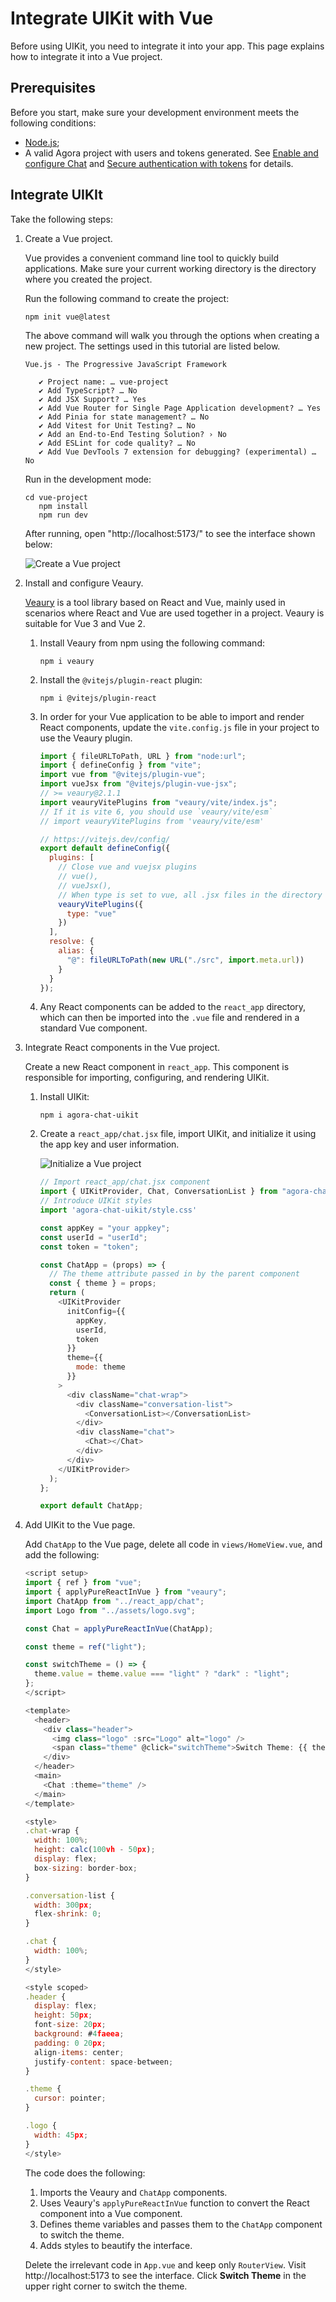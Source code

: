 # Integrate UIKit with Vue

Before using UIKit, you need to integrate it into your app. This page explains how to integrate it into a Vue project.

## Prerequisites

Before you start, make sure your development environment meets the following conditions:

- [Node.js](https://nodejs.org/en);
- A valid Agora project with users and tokens generated. See [Enable and configure Chat](https://docs.agora.io/en/agora-chat/get-started/enable) and [Secure authentication with tokens](https://docs.agora.io/en/agora-chat/develop/authentication) for details. 


## Integrate UIKIt

Take the following steps:

1. Create a Vue project.

    Vue provides a convenient command line tool to quickly build applications. Make sure your current working directory is the directory where you created the project.
    
    Run the following command to create the project:

    ```
    npm init vue@latest
    ```
   
    The above command will walk you through the options when creating a new project. The settings used in this tutorial are listed below.

    ```
    Vue.js - The Progressive JavaScript Framework
       
       ✔ Project name: … vue-project
       ✔ Add TypeScript? … No
       ✔ Add JSX Support? … Yes
       ✔ Add Vue Router for Single Page Application development? … Yes
       ✔ Add Pinia for state management? … No
       ✔ Add Vitest for Unit Testing? … No
       ✔ Add an End-to-End Testing Solution? › No
       ✔ Add ESLint for code quality? … No
       ✔ Add Vue DevTools 7 extension for debugging? (experimental) … No
    ```
   
    Run in the development mode:

    ```
    cd vue-project
       npm install
       npm run dev
    ```
   
   After running, open "http://localhost:5173/" to see the interface shown below:

    ![Create a Vue project](../../assets/images/vue-project-create.png)

1. Install and configure Veaury.

    [Veaury](https://github.com/gloriasoft/veaury#readme) is a tool library based on React and Vue, mainly used in scenarios where React and Vue are used together in a project. Veaury is suitable for Vue 3 and Vue 2.

    1. Install Veaury from npm using the following command:

       ```
       npm i veaury
       ```
       
    1. Install the `@vitejs/plugin-react` plugin: 

       ```
       npm i @vitejs/plugin-react
       ```
   
    1. In order for your Vue application to be able to import and render React components, update the `vite.config.js` file in your project to use the Veaury plugin.

       ```javascript
       import { fileURLToPath, URL } from "node:url";
       import { defineConfig } from "vite";
       import vue from "@vitejs/plugin-vue";
       import vueJsx from "@vitejs/plugin-vue-jsx";
       // >= veaury@2.1.1
       import veauryVitePlugins from "veaury/vite/index.js";
       // If it is vite 6, you should use `veaury/vite/esm`
       // import veauryVitePlugins from 'veaury/vite/esm'
       
       // https://vitejs.dev/config/
       export default defineConfig({
         plugins: [
           // Close vue and vuejsx plugins
           // vue(),
           // vueJsx(),
           // When type is set to vue, all .jsx files in the directory named `react_app` will be compiled by react jsx, and .jsx in other directories will be compiled by vue jsx.
           veauryVitePlugins({
             type: "vue"
           })
         ],
         resolve: {
           alias: {
             "@": fileURLToPath(new URL("./src", import.meta.url))
           }
         }
       });
       ```
   
    1. Any React components can be added to the `react_app` directory, which can then be imported into the `.vue` file and rendered in a standard Vue component.

1. Integrate React components in the Vue project.

     Create a new React component in `react_app`. This component is responsible for importing, configuring, and rendering UIKit.

    1. Install UIKit:

        ```
        npm i agora-chat-uikit
        ```

    1. Create a `react_app/chat.jsx` file, import UIKit, and initialize it using the app key and user information.

       ![Initialize a Vue project](../../assets/images/vue-initialization.png)

       ```javascript
       // Import react_app/chat.jsx component
       import { UIKitProvider, Chat, ConversationList } from "agora-chat-uikit";
       // Introduce UIKit styles
       import 'agora-chat-uikit/style.css'
       
       const appKey = "your appkey";
       const userId = "userId";
       const token = "token";
       
       const ChatApp = (props) => {
         // The theme attribute passed in by the parent component
         const { theme } = props;
         return (
           <UIKitProvider
             initConfig={{
               appKey,
               userId,
               token
             }}
             theme={{
               mode: theme
             }}
           >
             <div className="chat-wrap">
               <div className="conversation-list">
                 <ConversationList></ConversationList>
               </div>
               <div className="chat">
                 <Chat></Chat>
               </div>
             </div>
           </UIKitProvider>
         );
       };
       
       export default ChatApp;
       ```
   
1. Add UIKit to the Vue page.

    Add `ChatApp` to the Vue page, delete all code in `views/HomeView.vue`, and add the following:

    ```javascript
    <script setup>
    import { ref } from "vue";
    import { applyPureReactInVue } from "veaury";
    import ChatApp from "../react_app/chat";
    import Logo from "../assets/logo.svg";
    
    const Chat = applyPureReactInVue(ChatApp);
    
    const theme = ref("light");
    
    const switchTheme = () => {
      theme.value = theme.value === "light" ? "dark" : "light";
    };
    </script>
    
    <template>
      <header>
        <div class="header">
          <img class="logo" :src="Logo" alt="logo" />
          <span class="theme" @click="switchTheme">Switch Theme: {{ theme }}</span>
        </div>
      </header>
      <main>
        <Chat :theme="theme" />
      </main>
    </template>
    
    <style>
    .chat-wrap {
      width: 100%;
      height: calc(100vh - 50px);
      display: flex;
      box-sizing: border-box;
    }
    
    .conversation-list {
      width: 300px;
      flex-shrink: 0;
    }
    
    .chat {
      width: 100%;
    }
    </style>
    
    <style scoped>
    .header {
      display: flex;
      height: 50px;
      font-size: 20px;
      background: #4faeea;
      padding: 0 20px;
      align-items: center;
      justify-content: space-between;
    }
    
    .theme {
      cursor: pointer;
    }
    
    .logo {
      width: 45px;
    }
    </style>
    
    ```
   
    The code does the following:
    
    1. Imports the Veaury and `ChatApp` components.
    1. Uses Veaury's `applyPureReactInVue` function to convert the React component into a Vue component.
    1. Defines theme variables and passes them to the `ChatApp` component to switch the theme.
    1. Adds styles to beautify the interface.

    Delete the irrelevant code in `App.vue` and keep only `RouterView`. Visit http://localhost:5173 to see the interface. Click **Switch Theme** in the upper right corner to switch the theme.